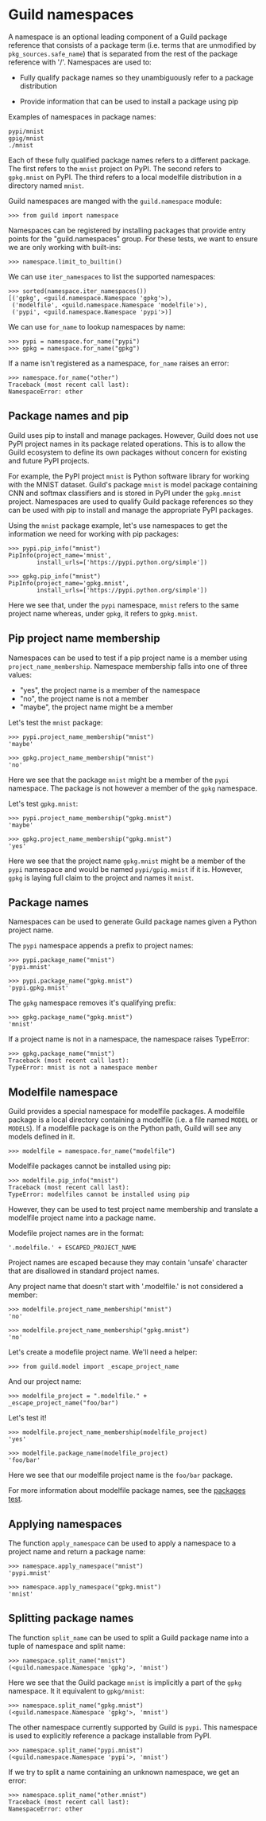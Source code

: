 # Guild namespaces

A namespace is an optional leading component of a Guild package
reference that consists of a package term (i.e. terms that are
unmodified by `pkg_sources.safe_name`) that is separated from the rest
of the package reference with '/'. Namespaces are used to:

- Fully qualify package names so they unambiguously refer to a package
  distribution

- Provide information that can be used to install a package using pip

Examples of namespaces in package names:

    pypi/mnist
    gpig/mnist
    ./mnist

Each of these fully qualified package names refers to a different
package. The first refers to the `mnist` project on PyPI. The second
refers to `gpkg.mnist` on PyPI. The third refers to a local modelfile
distribution in a directory named `mnist`.

Guild namespaces are manged with the `guild.namespace` module:

    >>> from guild import namespace

Namespaces can be registered by installing packages that provide entry
points for the "guild.namespaces" group. For these tests, we want to
ensure we are only working with built-ins:

    >>> namespace.limit_to_builtin()

We can use `iter_namespaces` to list the supported namespaces:

    >>> sorted(namespace.iter_namespaces())
    [('gpkg', <guild.namespace.Namespace 'gpkg'>),
     ('modelfile', <guild.namespace.Namespace 'modelfile'>),
     ('pypi', <guild.namespace.Namespace 'pypi'>)]

We can use `for_name` to lookup namespaces by name:

    >>> pypi = namespace.for_name("pypi")
    >>> gpkg = namespace.for_name("gpkg")

If a name isn't registered as a namespace, `for_name` raises an error:

    >>> namespace.for_name("other")
    Traceback (most recent call last):
    NamespaceError: other

## Package names and pip

Guild uses pip to install and manage packages. However, Guild does not
use PyPI project names in its package related operations. This is to
allow the Guild ecosystem to define its own packages without concern
for existing and future PyPI projects.

For example, the PyPI project `mnist` is Python software library for
working with the MNIST dataset. Guild's package `mnist` is model
package containing CNN and softmax classifiers and is stored in PyPI
under the `gpkg.mnist` project. Namespaces are used to qualify Guild
package references so they can be used with pip to install and manage
the appropriate PyPI packages.

Using the `mnist` package example, let's use namespaces to get the
information we need for working with pip packages:

    >>> pypi.pip_info("mnist")
    PipInfo(project_name='mnist',
            install_urls=['https://pypi.python.org/simple'])

    >>> gpkg.pip_info("mnist")
    PipInfo(project_name='gpkg.mnist',
            install_urls=['https://pypi.python.org/simple'])

Here we see that, under the `pypi` namespace, `mnist` refers to the
same project name whereas, under `gpkg`, it refers to `gpkg.mnist`.

## Pip project name membership

Namespaces can be used to test if a pip project name is a member using
`project_name_membership`. Namespace membership falls into one of three
values:

- "yes", the project name is a member of the namespace
- "no", the project name is not a member
- "maybe", the project name might be a member

Let's test the `mnist` package:

    >>> pypi.project_name_membership("mnist")
    'maybe'

    >>> gpkg.project_name_membership("mnist")
    'no'

Here we see that the package `mnist` might be a member of the `pypi`
namespace. The package is not however a member of the `gpkg`
namespace.

Let's test `gpkg.mnist`:

    >>> pypi.project_name_membership("gpkg.mnist")
    'maybe'

    >>> gpkg.project_name_membership("gpkg.mnist")
    'yes'

Here we see that the project name `gpkg.mnist` might be a member of
the `pypi` namespace and would be named `pypi/gpig.mnist` if it
is. However, `gpkg` is laying full claim to the project and names it
`mnist`.

## Package names

Namespaces can be used to generate Guild package names given a Python
project name.

The `pypi` namespace appends a prefix to project names:

    >>> pypi.package_name("mnist")
    'pypi.mnist'

    >>> pypi.package_name("gpkg.mnist")
    'pypi.gpkg.mnist'

The `gpkg` namespace removes it's qualifying prefix:

    >>> gpkg.package_name("gpkg.mnist")
    'mnist'

If a project name is not in a namespace, the namespace raises TypeError:

    >>> gpkg.package_name("mnist")
    Traceback (most recent call last):
    TypeError: mnist is not a namespace member

## Modelfile namespace

Guild provides a special namespace for modelfile packages. A modelfile
package is a local directory containing a modelfile (i.e. a file named
`MODEL` or `MODELS`). If a modelfile package is on the Python path,
Guild will see any models defined in it.

    >>> modelfile = namespace.for_name("modelfile")

Modelfile packages cannot be installed using pip:

    >>> modelfile.pip_info("mnist")
    Traceback (most recent call last):
    TypeError: modelfiles cannot be installed using pip

However, they can be used to test project name membership and
translate a modelfile project name into a package name.

Modefile project names are in the format:

    '.modelfile.' + ESCAPED_PROJECT_NAME

Project names are escaped because they may contain 'unsafe' character
that are disallowed in standard project names.

Any project name that doesn't start with '.modelfile.' is not
considered a member:

    >>> modelfile.project_name_membership("mnist")
    'no'

    >>> modelfile.project_name_membership("gpkg.mnist")
    'no'

Let's create a modefile project name. We'll need a helper:

    >>> from guild.model import _escape_project_name

And our project name:

    >>> modelfile_project = ".modelfile." + _escape_project_name("foo/bar")

Let's test it!

    >>> modelfile.project_name_membership(modelfile_project)
    'yes'

    >>> modelfile.package_name(modelfile_project)
    'foo/bar'

Here we see that our modelfile project name is the `foo/bar` package.

For more information about modelfile package names, see the [packages
test](packages.md).

## Applying namespaces

The function `apply_namespace` can be used to apply a namespace to a
project name and return a package name:

    >>> namespace.apply_namespace("mnist")
    'pypi.mnist'

    >>> namespace.apply_namespace("gpkg.mnist")
    'mnist'

## Splitting package names

The function `split_name` can be used to split a Guild package name
into a tuple of namespace and split name:

    >>> namespace.split_name("mnist")
    (<guild.namespace.Namespace 'gpkg'>, 'mnist')

Here we see that the Guild package `mnist` is implicitly a part of the
`gpkg` namespace. It it equivalent to `gpkg/mnist`:

    >>> namespace.split_name("gpkg.mnist")
    (<guild.namespace.Namespace 'gpkg'>, 'mnist')

The other namespace currently supported by Guild is `pypi`. This
namespace is used to explicitly reference a package installable from
PyPI.

    >>> namespace.split_name("pypi.mnist")
    (<guild.namespace.Namespace 'pypi'>, 'mnist')

If we try to split a name containing an unknown namespace, we get an
error:

    >>> namespace.split_name("other.mnist")
    Traceback (most recent call last):
    NamespaceError: other
